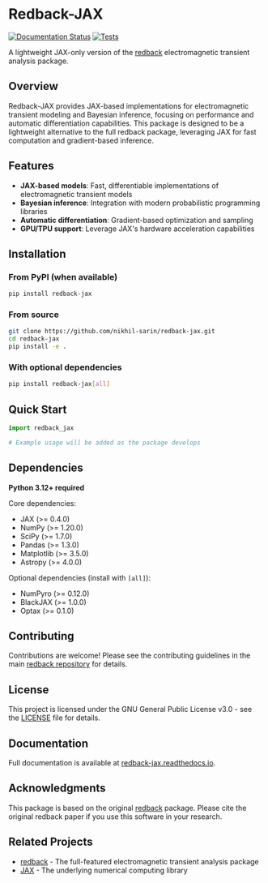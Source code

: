 # Redback-JAX

[![Documentation Status](https://readthedocs.org/projects/redback-jax/badge/?version=latest)](https://redback-jax.readthedocs.io/en/latest/)
[![Tests](https://github.com/nikhil-sarin/redback-jax/workflows/Tests/badge.svg)](https://github.com/nikhil-sarin/redback-jax/actions)

A lightweight JAX-only version of the [redback](https://github.com/nikhil-sarin/redback) electromagnetic transient analysis package.

## Overview

Redback-JAX provides JAX-based implementations for electromagnetic transient modeling and Bayesian inference, focusing on performance and automatic differentiation capabilities. This package is designed to be a lightweight alternative to the full redback package, leveraging JAX for fast computation and gradient-based inference.

## Features

- **JAX-based models**: Fast, differentiable implementations of electromagnetic transient models
- **Bayesian inference**: Integration with modern probabilistic programming libraries
- **Automatic differentiation**: Gradient-based optimization and sampling
- **GPU/TPU support**: Leverage JAX's hardware acceleration capabilities

## Installation

### From PyPI (when available)
```bash
pip install redback-jax
```

### From source
```bash
git clone https://github.com/nikhil-sarin/redback-jax.git
cd redback-jax
pip install -e .
```

### With optional dependencies
```bash
pip install redback-jax[all]
```

## Quick Start

```python
import redback_jax

# Example usage will be added as the package develops
```

## Dependencies

**Python 3.12+ required**

Core dependencies:
- JAX (>= 0.4.0)
- NumPy (>= 1.20.0)
- SciPy (>= 1.7.0)
- Pandas (>= 1.3.0)
- Matplotlib (>= 3.5.0)
- Astropy (>= 4.0.0)

Optional dependencies (install with `[all]`):
- NumPyro (>= 0.12.0)
- BlackJAX (>= 1.0.0)
- Optax (>= 0.1.0)

## Contributing

Contributions are welcome! Please see the contributing guidelines in the main [redback repository](https://github.com/nikhil-sarin/redback) for details.

## License

This project is licensed under the GNU General Public License v3.0 - see the [LICENSE](LICENSE) file for details.

## Documentation

Full documentation is available at [redback-jax.readthedocs.io](https://redback-jax.readthedocs.io/en/latest/).

## Acknowledgments

This package is based on the original [redback](https://github.com/nikhil-sarin/redback) package. Please cite the original redback paper if you use this software in your research.

## Related Projects

- [redback](https://github.com/nikhil-sarin/redback) - The full-featured electromagnetic transient analysis package
- [JAX](https://github.com/google/jax) - The underlying numerical computing library